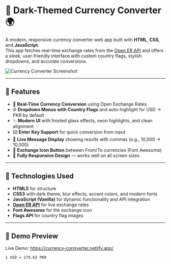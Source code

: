 # 💱 Dark-Themed Currency Converter 🌍

A modern, responsive currency converter web app built with **HTML**, **CSS**, and **JavaScript**.  
This app fetches real-time exchange rates from the [Open ER API](https://open.er-api.com/) and offers a sleek, user-friendly interface with custom country flags, stylish dropdowns, and accurate conversions.

![Currency Converter Screenshot](<img width="617" height="613" alt="image" src="https://github.com/user-attachments/assets/b6d86f33-23aa-4655-960c-bdba41b5662e" />) 

---

## 🚀 Features

- 🔄 **Real-Time Currency Conversion** using Open Exchange Rates
- 🌐 **Dropdown Menus with Country Flags** and auto-highlight for USD → PKR by default
- ✨ **Modern UI** with frosted glass effects, neon highlights, and clean alignment
- ⌨️ **Enter Key Support** for quick conversion from input
- 💬 **Live Message Display** showing results with commas (e.g., 10,000 → 10,000)
- 🔁 **Exchange Icon Button** between From/To currencies (Font Awesome)
- 📱 **Fully Responsive Design** — works well on all screen sizes

---

## 🧪 Technologies Used

- **HTML5** for structure
- **CSS3** with dark theme, blur effects, accent colors, and modern fonts
- **JavaScript (Vanilla)** for dynamic functionality and API integration
- **[Open ER API](https://open.er-api.com/)** for live exchange rates
- **Font Awesome** for the exchange icon
- **Flags API** for country flag images

---

## 📸 Demo Preview

Live Demo: https://currency-connverter.netlify.app/

```bash
1 USD = 279.63 PKR
